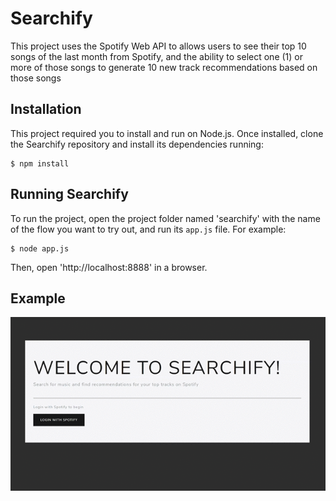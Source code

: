 # Searchify

This project uses the Spotify Web API to allows users to see their top 10 songs of the last month from Spotify,
and the ability to select one (1) or more of those songs to generate 10 new track recommendations based on those songs

## Installation

This project required you to install and run on Node.js. Once installed, clone the Searchify repository and install its dependencies running:

    $ npm install

## Running Searchify
To run the project, open the project folder named 'searchify' with the name of the flow you want to try out, and run its `app.js` file. For example:

    $ node app.js

Then, open 'http://localhost:8888' in a browser.

## Example
![Searcify Track Search and Recommendation Example](https://github.com/laurenrodr/searchify/blob/master/examples/topTracksRec.gif)
